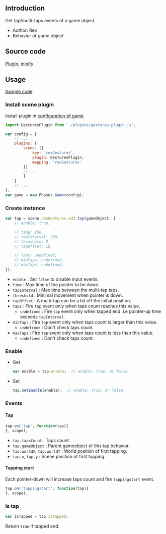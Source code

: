 ## Introduction

Get tap/multi-taps events of a game object.

- Author: Rex
- Behavior of game object

## Source code

[Plugin](https://github.com/rexrainbow/phaser3-rex-notes/blob/master/plugins/gestures-plugin.js), [minify](https://github.com/rexrainbow/phaser3-rex-notes/blob/master/plugins/dist/rexgesturesplugin.min.js)

## Usage

[Sample code](https://github.com/rexrainbow/phaser3-rex-notes/tree/master/examples/gesture-tap)

### Install scene plugin

Install plugin in [configuration of game](game.md#configuration)

```javascript
import GesturesPlugin from './plugins/gestures-plugin.js';

var config = {
    // ...
    plugins: {
        scene: [{
            key: 'rexGestures',
            plugin: GesturesPlugin,
            mapping: 'rexGestures'
        }]
        // ...
        ]
    }
    // ...
};
var game = new Phaser.Game(config);
```

### Create instance

```javascript
var tap = scene.rexGestures.add.tap(gameObject, {
    // enable: true,

    // time: 250,
    // tapInterval: 200,
    // threshold: 9,
    // tapOffset: 10,

    // taps: undefined,
    // minTaps: undefined,
    // maxTaps: undefined,
});
```

- `enable` : Set `false` to disable input events.
- `time` : Max time of the pointer to be down.
- `tapInterval` : Max time between the multi-tap taps.
- `threshold` : Minimal movement when pointer is down.
- `tapOffset` : A multi-tap can be a bit off the initial position.
- `taps` : Fire `tap` event only when taps count reaches this value.
    - `undefined` : Fire `tap` event only when tapped end. i.e pointer-up time exceeds `tapInterval`.
- `minTaps` : Fire `tap` event only when taps count is larger than this value.
    - `undefined` : Don't check taps count.
- `maxTaps` : Fire `tap` event only when taps count is less than this value.
    - `undefined` : Don't check taps count.

### Enable

- Get
    ```javascript
    var enable = tap.enable;  // enable: true, or false
    ```
- Set
    ```javascript
    tap.setEnable(enable);  // enable: true, or false
    ```

### Events

#### Tap

```javascript
tap.on('tap', function(tap){
}, scope);
```

- `tap.tapsCount` : Taps count.
- `tap.gameObject` : Parent gameobject of this tap behavior.
- `tap.worldX`, `tap.worldY` : World position of first tapping.
- `tap.x`, `tap.y` : Scene position of first tapping.

#### Tapping start

Each pointer-down will increase taps count and fire `tappingstart` event.

```javascript
tap.on('tappingstart', function(tap){
}, scope);
```

### Is tap

```javascript
var isTapped = tap.isTapped;
```

Return `true` if tapped end.
